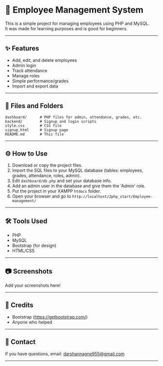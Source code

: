 # 📝 Employee Management System

This is a simple project for managing employees using PHP and MySQL.  
It was made for learning purposes and is good for beginners.

---

## ✨ Features

- Add, edit, and delete employees
- Admin login
- Track attendance
- Manage roles
- Simple performance/grades
- Import and export data

---

## 📁 Files and Folders

```
dashboard/      # PHP files for admin, attendance, grades, etc.
backend/        # Signup and login scripts
style.css       # CSS file
signup.html     # Signup page
README.md       # This file
```

---

## ⚙️ How to Use

1. Download or copy the project files.
2. Import the SQL files to your MySQL database (tables: employees, grades, attendance, roles, admin).
3. Edit `dashboard/db.php` and set your database info.
4. Add an admin user in the database and give them the 'Admin' role.
5. Put the project in your XAMPP `htdocs` folder.
6. Open your browser and go to `http://localhost/2php_start/Employee-management/`

---

## 🛠️ Tools Used

- PHP
- MySQL
- Bootstrap (for design)
- HTML/CSS

---

## 📷 Screenshots

Add your screenshots here!

---

## 🙏 Credits

- Bootstrap (https://getbootstrap.com/)
- Anyone who helped

---

## 📧 Contact

If you have questions, email: darshannagne955@gmail.com

---

